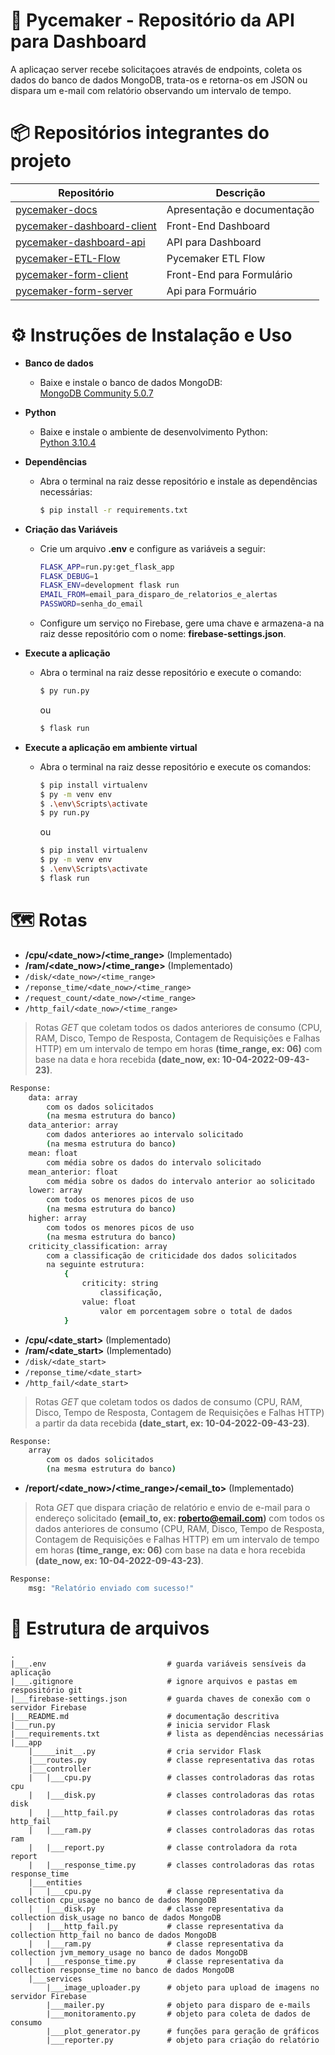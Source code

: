 #  🐍 Pycemaker - Repositório da API para Dashboard

A aplicaçao server recebe solicitaçoes através de endpoints, coleta os dados do banco de dados MongoDB, trata-os e retorna-os em JSON ou dispara um e-mail com relatório observando um intervalo de tempo.

# 📦 Repositórios integrantes do projeto

| Repositório                                                                                   | Descrição                   |
| --------------------------------------------------------------------------------------------- | --------------------------- |
| [pycemaker-docs](https://github.com/pycemaker/pycemaker-docs)                                 | Apresentação e documentação |
| [pycemaker-dashboard-client](https://github.com/pycemaker/pycemaker-dashboard-client)         | Front-End Dashboard         |
| [pycemaker-dashboard-api](https://github.com/pycemaker/pycemaker-dashboard-api)               | API para Dashboard          |
| [pycemaker-ETL-Flow](https://github.com/pycemaker/pycemaker-etl-flow)                         | Pycemaker ETL Flow          |
| [pycemaker-form-client](https://github.com/pycemaker/pycemaker-form-client)                   | Front-End para Formulário    |
| [pycemaker-form-server](https://github.com/pycemaker/pycemaker-form-server)                   | Api para Formuário          |


# ⚙️ Instruções de Instalação e Uso

<ul>
<li><b>Banco de dados</b></li>
<ul>
<li>Baixe e instale o banco de dados MongoDB:</li>
<a href="https://www.mongodb.com/try/download/community">MongoDB Community 5.0.7</a>
</ul>
</ul>

<ul>
<li><b>Python</b></li>
<ul>
<li>Baixe e instale o ambiente de desenvolvimento Python:</li>
<a href="https://www.python.org/downloads/">Python 3.10.4</a>
</ul>
</ul>

<ul>
<li><b>Dependências</b></li>
<ul>
<li>Abra o terminal na raiz desse repositório e instale as dependências necessárias:
<br/>

```bash
$ pip install -r requirements.txt
```

</li>
</ul>
</ul>

<ul>
<li><b>Criação das Variáveis</b></li>
<ul>
<li>Crie um arquivo <b>.env</b> e configure as variáveis a seguir:
<br/>

```bash
FLASK_APP=run.py:get_flask_app
FLASK_DEBUG=1
FLASK_ENV=development flask run
EMAIL_FROM=email_para_disparo_de_relatorios_e_alertas
PASSWORD=senha_do_email
```

</li>
</ul>
<ul>
<li>Configure um serviço no Firebase, gere uma chave e armazena-a na raiz desse repositório com o nome:  <b>firebase-settings.json</b>.
<br/>


</li>
</ul>
</ul>

<ul>
<li><b>Execute a aplicação</b></li>
<ul>
<li>Abra o terminal na raiz desse repositório e execute o comando:
<br/>

```bash
$ py run.py
```
ou
```bash
$ flask run
```

</li>
</ul>
  
  
</ul>

<ul>
<li><b>Execute a aplicação em ambiente virtual</b></li>
<ul>
<li>Abra o terminal na raiz desse repositório e execute os comandos:
<br/>

```bash
$ pip install virtualenv
$ py -m venv env
$ .\env\Scripts\activate
$ py run.py
```
ou
```bash
$ pip install virtualenv
$ py -m venv env
$ .\env\Scripts\activate
$ flask run
```

</li>
</ul>
  
  
</ul>



# 🗺️ Rotas

* **/cpu/<date_now>/<time_range>** (Implementado)
* **/ram/<date_now>/<time_range>** (Implementado)
* `/disk/<date_now>/<time_range>`
* `/reponse_time/<date_now>/<time_range>`
* `/request_count/<date_now>/<time_range>`
* `/http_fail/<date_now>/<time_range>`
> Rotas *GET* que coletam todos os dados anteriores de consumo (CPU, RAM, Disco, Tempo de Resposta, Contagem de Requisições e Falhas HTTP) em um intervalo de tempo em horas **(time_range, ex: 06)** com base na data e hora recebida **(date_now, ex: 10-04-2022-09-43-23)**.

```sh
Response:
    data: array
        com os dados solicitados
        (na mesma estrutura do banco)
    data_anterior: array
        com dados anteriores ao intervalo solicitado
        (na mesma estrutura do banco)
    mean: float
        com média sobre os dados do intervalo solicitado
    mean_anterior: float
        com média sobre os dados do intervalo anterior ao solicitado
    lower: array
        com todos os menores picos de uso
        (na mesma estrutura do banco)
    higher: array
        com todos os menores picos de uso
        (na mesma estrutura do banco)
    criticity_classification: array
        com a classificação de criticidade dos dados solicitados
        na seguinte estrutura:
            {
                criticity: string
                    classificação,
                value: float
                    valor em porcentagem sobre o total de dados
            }
```

* **/cpu/<date_start>** (Implementado)
* **/ram/<date_start>** (Implementado)
* `/disk/<date_start>`
* `/reponse_time/<date_start>`
* `/http_fail/<date_start>`
> Rotas *GET* que coletam todos os dados de consumo (CPU, RAM, Disco, Tempo de Resposta, Contagem de Requisições e Falhas HTTP) a partir da data recebida **(date_start, ex: 10-04-2022-09-43-23)**.

```sh
Response:
    array
        com os dados solicitados
        (na mesma estrutura do banco)
```

* **/report/<date_now>/<time_range>/<email_to>** (Implementado)
> Rota *GET* que dispara criação de relatório e envio de e-mail para o endereço solicitado **(email_to, ex: roberto@email.com)** com todos os dados anteriores de consumo (CPU, RAM, Disco, Tempo de Resposta, Contagem de Requisições e Falhas HTTP) em um intervalo de tempo em horas **(time_range, ex: 06)** com base na data e hora recebida **(date_now, ex: 10-04-2022-09-43-23)**.

```sh
Response:
    msg: "Relatório enviado com sucesso!"
```

# 📂 Estrutura de arquivos
```
.
|___.env                           # guarda variáveis sensíveis da aplicação
|___.gitignore                     # ignore arquivos e pastas em respositório git
|___firebase-settings.json         # guarda chaves de conexão com o servidor Firebase
|___README.md                      # documentação descritiva
|___run.py                         # inicia servidor Flask
|___requirements.txt               # lista as dependências necessárias
|___app
    |_____init__.py                # cria servidor Flask
    |___routes.py                  # classe representativa das rotas
    |___controller
    |   |___cpu.py                 # classes controladoras das rotas cpu
    |   |___disk.py                # classes controladoras das rotas disk
    |   |___http_fail.py           # classes controladoras das rotas http_fail
    |   |___ram.py                 # classes controladoras das rotas ram
    |   |___report.py              # classe controladora da rota report
    |   |___response_time.py       # classes controladoras das rotas response_time
    |___entities
    |   |___cpu.py                 # classe representativa da collection cpu_usage no banco de dados MongoDB
    |   |___disk.py                # classe representativa da collection disk_usage no banco de dados MongoDB
    |   |___http_fail.py           # classe representativa da collection http_fail no banco de dados MongoDB
    |   |___ram.py                 # classe representativa da collection jvm_memory_usage no banco de dados MongoDB
    |   |___response_time.py       # classe representativa da collection response_time no banco de dados MongoDB
    |___services
        |___image_uploader.py      # objeto para upload de imagens no servidor Firebase
        |___mailer.py              # objeto para disparo de e-mails
        |___monitoramento.py       # objeto para coleta de dados de consumo
        |___plot_generator.py      # funções para geração de gráficos
        |___reporter.py            # objeto para criação do relatório
```
